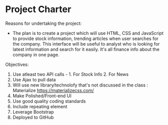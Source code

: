 # Project Charter

Reasons for undertaking the project:

- The plan is to create a project which will use HTML, CSS and JavaScript to provide stock information, trending articles when user searches for the company. This interface will be useful to analyst who is looking for latest information and search for it easily.  It's all finance info about the company in one page.

Objectives:
1. Use atleast two API calls - 1. For Stock Info 2. For News
2. Use Ajax to pull data
3. Will use new library/technolofy that's not discussed in the class : Materialize https://materializecss.com/
4. Make Polished/Front-end UI
5. Use good quality coding standards
6. Include repeating element
7. Leverage Bootstrap
8. Deployed to GitHub




